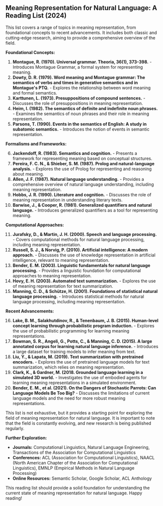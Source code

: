 ## Meaning Representation for Natural Language: A Reading List (2024)

This list covers a range of topics in meaning representation, from foundational concepts to recent advancements. It includes both classic and cutting-edge research, aiming to provide a comprehensive overview of the field.

**Foundational Concepts:**

1. **Montague, R. (1970). Universal grammar. Theoria, 36(1), 373-398.**  - Introduces Montague Grammar, a formal system for representing meaning.
2. **Dowty, D. R. (1979). Word meaning and Montague grammar: The semantics of verbs and times in generative semantics and in Montague's PTQ.** - Explores the relationship between word meaning and formal semantics.
3. **Karttunen, L. (1973). Presuppositions of compound sentences.** - Discusses the role of presuppositions in meaning representation.
4. **Heim, I. (1982). The semantics of definite and indefinite noun phrases.** - Examines the semantics of noun phrases and their role in meaning representation.
5. **Parsons, T. (1990). Events in the semantics of English: A study in subatomic semantics.** - Introduces the notion of events in semantic representation.

**Formalisms and Frameworks:**

6. **Jackendoff, R. (1983). Semantics and cognition.** - Presents a framework for representing meaning based on conceptual structures.
7. **Pereira, F. C. N., & Shieber, S. M. (1987). Prolog and natural-language analysis.** - Explores the use of Prolog for representing and reasoning about meaning.
8. **Allen, J. F. (1987). Natural language understanding.** - Provides a comprehensive overview of natural language understanding, including meaning representation.
9. **Hobbs, J. R. (1990). Literature and cognition.** - Discusses the role of meaning representation in understanding literary texts.
10. **Barwise, J., & Cooper, R. (1981). Generalized quantifiers and natural language.** - Introduces generalized quantifiers as a tool for representing meaning.

**Computational Approaches:**

11. **Jurafsky, D., & Martin, J. H. (2000). Speech and language processing.** - Covers computational methods for natural language processing, including meaning representation.
12. **Russell, S. J., & Norvig, P. (2010). Artificial intelligence: A modern approach.** - Discusses the use of knowledge representation in artificial intelligence, relevant to meaning representation.
13. **Bender, E. M. (2003). Linguistic fundamentals for natural language processing.** - Provides a linguistic foundation for computational approaches to meaning representation.
14. **Hovy, E. H. (2003). Automated text summarization.** - Explores the use of meaning representation for text summarization.
15. **Manning, C. D., & Schütze, H. (2001). Foundations of statistical natural language processing.** - Introduces statistical methods for natural language processing, including meaning representation.

**Recent Advancements:**

16. **Lake, B. M., Salakhutdinov, R., & Tenenbaum, J. B. (2015). Human-level concept learning through probabilistic program induction.** - Explores the use of probabilistic programming for learning meaning representations.
17. **Bowman, S. R., Angeli, G., Potts, C., & Manning, C. D. (2015). A large annotated corpus for learning natural language inference.** - Introduces a large dataset for training models to infer meaning from text.
18. **Liu, Y., & Lapata, M. (2019). Text summarization with pretrained encoders.** - Explores the use of pretrained language models for text summarization, which relies on meaning representation.
19. **Clark, K., & Gardner, M. (2018. Grounded language learning in a simulated 3D world.** - Investigates the use of embodied agents for learning meaning representations in a simulated environment.
20. **Bender, E. M., et al. (2021). On the Dangers of Stochastic Parrots: Can Language Models Be Too Big?** - Discusses the limitations of current language models and the need for more robust meaning representations.

This list is not exhaustive, but it provides a starting point for exploring the field of meaning representation for natural language. It is important to note that the field is constantly evolving, and new research is being published regularly. 

**Further Exploration:**

* **Journals:** Computational Linguistics, Natural Language Engineering, Transactions of the Association for Computational Linguistics
* **Conferences:** ACL (Association for Computational Linguistics), NAACL (North American Chapter of the Association for Computational Linguistics), EMNLP (Empirical Methods in Natural Language Processing)
* **Online Resources:** Semantic Scholar, Google Scholar, ACL Anthology

This reading list should provide a solid foundation for understanding the current state of meaning representation for natural language. Happy reading!